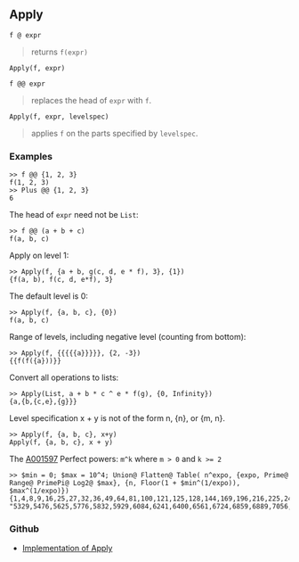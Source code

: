 ## Apply

``` 
f @ expr
```

> returns `f(expr)`

```
Apply(f, expr)

f @@ expr
```

> replaces the head of `expr` with `f`.

```
Apply(f, expr, levelspec)
```

> applies `f` on the parts specified by `levelspec`.


### Examples

```
>> f @@ {1, 2, 3}
f(1, 2, 3)
>> Plus @@ {1, 2, 3}
6
```
 
The head of `expr` need not be `List`:

```
>> f @@ (a + b + c)
f(a, b, c)
```

Apply on level 1:

```
>> Apply(f, {a + b, g(c, d, e * f), 3}, {1})
{f(a, b), f(c, d, e*f), 3}
```

The default level is 0:

```
>> Apply(f, {a, b, c}, {0})
f(a, b, c)
```

Range of levels, including negative level (counting from bottom):

```
>> Apply(f, {{{{{a}}}}}, {2, -3})
{{f(f({a}))}}
```

Convert all operations to lists:

```
>> Apply(List, a + b * c ^ e * f(g), {0, Infinity})
{a,{b,{c,e},{g}}}
```

Level specification x + y is not of the form n, {n}, or {m, n}.

```
>> Apply(f, {a, b, c}, x+y) 
Apply(f, {a, b, c}, x + y)
```

The [A001597](http://oeis.org/A001597) Perfect powers: `m^k` where `m > 0` and `k >= 2`

```
>> $min = 0; $max = 10^4; Union@ Flatten@ Table( n^expo, {expo, Prime@ Range@ PrimePi@ Log2@ $max}, {n, Floor(1 + $min^(1/expo)), $max^(1/expo)})
{1,4,8,9,16,25,27,32,36,49,64,81,100,121,125,128,144,169,196,216,225,243,256,289,"324,343,361,400,441,484,512,529,576,625,676,729,784,841,900,961,1000,1024,1089,1156,1225,1296,1331,1369,1444,1521,1600,1681,1728,1764,1849,1936,2025,2048,2116,2187,2197,2209,2304,2401,2500,2601,2704,2744,2809,2916,3025,3125,3136,3249,3364,3375,3481,3600,3721,3844,3969,4096,4225,4356,4489,4624,4761,4900,4913,5041,5184, "5329,5476,5625,5776,5832,5929,6084,6241,6400,6561,6724,6859,6889,7056,7225,7396,7569,7744,7776,7921,8000,8100,8192,8281,8464,8649,8836,9025,9216,9261,9409,9604,9801,10000}
```

### Github

* [Implementation of Apply](https://github.com/axkr/symja_android_library/blob/master/symja_android_library/matheclipse-core/src/main/java/org/matheclipse/core/builtin/StructureFunctions.java#L182) 
